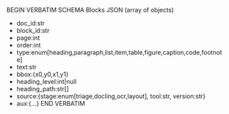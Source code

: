 BEGIN VERBATIM SCHEMA
Blocks JSON (array of objects)
- doc_id:str
- block_id:str
- page:int
- order:int
- type:enum[heading,paragraph,list,item,table,figure,caption,code,footnote]
- text:str
- bbox:{x0,y0,x1,y1}
- heading_level:int|null
- heading_path:str[]
- source:{stage:enum[triage,docling,ocr,layout], tool:str, version:str}
- aux:{...}
END VERBATIM

